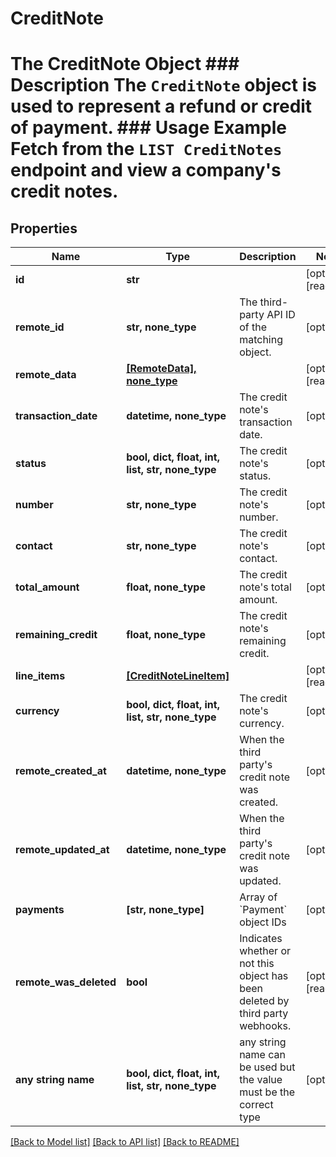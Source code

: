 # CreditNote

# The CreditNote Object ### Description The `CreditNote` object is used to represent a refund or credit of payment.  ### Usage Example Fetch from the `LIST CreditNotes` endpoint and view a company's credit notes.

## Properties
Name | Type | Description | Notes
------------ | ------------- | ------------- | -------------
**id** | **str** |  | [optional] [readonly] 
**remote_id** | **str, none_type** | The third-party API ID of the matching object. | [optional] 
**remote_data** | [**[RemoteData], none_type**](RemoteData.md) |  | [optional] [readonly] 
**transaction_date** | **datetime, none_type** | The credit note&#39;s transaction date. | [optional] 
**status** | **bool, dict, float, int, list, str, none_type** | The credit note&#39;s status. | [optional] 
**number** | **str, none_type** | The credit note&#39;s number. | [optional] 
**contact** | **str, none_type** | The credit note&#39;s contact. | [optional] 
**total_amount** | **float, none_type** | The credit note&#39;s total amount. | [optional] 
**remaining_credit** | **float, none_type** | The credit note&#39;s remaining credit. | [optional] 
**line_items** | [**[CreditNoteLineItem]**](CreditNoteLineItem.md) |  | [optional] [readonly] 
**currency** | **bool, dict, float, int, list, str, none_type** | The credit note&#39;s currency. | [optional] 
**remote_created_at** | **datetime, none_type** | When the third party&#39;s credit note was created. | [optional] 
**remote_updated_at** | **datetime, none_type** | When the third party&#39;s credit note was updated. | [optional] 
**payments** | **[str, none_type]** | Array of &#x60;Payment&#x60; object IDs | [optional] 
**remote_was_deleted** | **bool** | Indicates whether or not this object has been deleted by third party webhooks. | [optional] [readonly] 
**any string name** | **bool, dict, float, int, list, str, none_type** | any string name can be used but the value must be the correct type | [optional]

[[Back to Model list]](../README.md#documentation-for-models) [[Back to API list]](../README.md#documentation-for-api-endpoints) [[Back to README]](../README.md)


